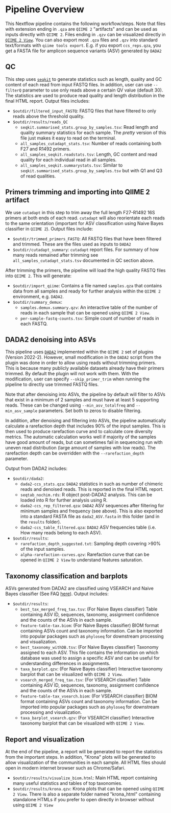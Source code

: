 # Pipeline Overview 

This Nextflow pipeline contains the following workflow/steps. Note that files with
extension ending in `.qza` are `QIIME 2` "artifacts" and can be used as inputs directly with
`QIIME 2`. Files ending in `.qzv` can be visualized directly in [`QIIME 2 View`](https://view.qiime2.org/).
You can also export most `.qza` files and `.qzv` into standard text/formats with `qiime tools export`.
E.g. if you export `ccs_reps.qza`, you get a FASTA file for amplicon sequence variants (ASV) generated by `DADA2`

## QC
This step uses [`seqkit`](https://bioinf.shenwei.me/seqkit/) to generate statistics
such as length, quality and GC content of each read from input FASTQ files. In addition,
user can use `--filterQ` parameter to use only reads above a certain QV value (default 30).
The statistics are used to produce read quality and length distribution in the
final HTML report. Output files includes:
* `$outdir/filtered_input_FASTQ`: FASTQ files that have filtered to only reads above 
the threshold quality.
* `$outdir/results/reads_QC`
  * `seqkit.summarised_stats.group_by_samples.tsv`: Read length and quality summary statistics
    for each sample. The *pretty* version of this file just makes it easy to read on the
    terminal.
  * `all_samples_cutadapt_stats.tsv`: Number of reads containing both F27 and R1492 primers.
  * `all_samples_seqkit.readstats.tsv`: Length, GC content and read quality for each 
    individual read in all samples.
  * `all_samples_seqkit.summarystats.tsv`: Similar to `seqkit.summarised_stats.group_by_samples.tsv`
    but with Q1 and Q3 of read qualities.

## Primers trimming and importing into QIIME 2 artifact
We use `cutadapt` in this step to trim away the full length F27-R1492 16S primers at
both ends of each read. `cutadapt` will also reorientate each reads to the same
orientation (important for ASV classification using Naive Bayes classifier in `QIIME 2`). Output
files include:
* `$outdir/trimmed_primers_FASTQ`: All FASTQ files that have been filtered and trimmed. These
  are the files used as inputs to `DADA2`
* `$outdir/cutadapt_summary`: `cutadapt` report files. For summary of how many reads remained
  after trimming see `all_samples_cutadapt_stats.tsv` documented in QC section above.
  
After trimming the primers, the pipeline will load the high quality FASTQ files into `QIIME 2`.
This will generate:
* `$outdir/import_qiime`: Contains a file named `samples.qza` that contains data from all
  samples and ready for further analysis within the `QIIME 2` environment, e.g. `DADA2`.
* `$outdir/summary_demux`:
  * `samples.demux.summary.qzv`: An interactive table of the number of reads in each sample that
    can be opened using `QIIME 2 View`.
  * `per-sample-fastq-counts.tsv`: Simple count of number of reads in each FASTQ.
  
## DADA2 denoising into ASVs
This pipeline uses [`DADA2`](https://benjjneb.github.io/dada2/) implemented within the `QIIME 2` set of plugins (Version 2022-2).
However, small modification in the `DADA2` script from the plugin was done in order
to allow using reads without trimming primers. This is because many publicly available datasets
already have their primers trimmed. By default the plugin will not work with them. With
the modification, user can specify `--skip_primer_trim` when running the pipeline to directly
use trimmed FASTQ files. 

Note that after denoising into ASVs, the pipeline by default will filter to ASVs that
exist in a minimum of 2 samples and must have at least 5 supporting reads. These can be
changed using `--min_asv_totalfreq` and `--min_asv_sample` parameters. Set both to zeros
to disable filtering.

In addition, after denoising and filtering into ASVs, the pipeline
automatically calculate a rarefaction depth that includes 90% of the input samples. This is then
used to produce rarefaction curve and to calculate core diversity metrics. The automatic calculation works
well if majority of the samples have good amount of reads, but can sometimes fail in 
sequencing run with uneven read distribution (large amount of samples with low reads). The
rarefaction depth can be overridden with the `--rarefaction_depth` parameter.

Output from DADA2 includes:
* `$outdir/dada2`:
  * `dada2-ccs_stats.qza`: `DADA2` statistics in such as number of chimeric reads and denoised reads.
    This is reported in the final HTML report.
  * `seqtab_nochim.rds`: R object post-DADA2 analysis. This can be loaded into R for further
    analysis using R.
  * `dada2-ccs_rep_filtered.qza`: `DADA2` ASV sequences after filtering for minimum samples and frequency (see above). 
    This is also exported into a standard FASTA file as `dada2_ASV.fasta` in this folder (and in the `results` folder).
  * `dada2-ccs_table_filtered.qza`: `DADA2` ASV frequencies table (i.e. How many reads belong
    to each ASV).
* `$outdir/results`:
  * `rarefaction_depth_suggested.txt`: Sampling depth covering >90% of the input samples.
  * `alpha-rarefaction-curves.qzv`: Rarefaction curve that can be opened in `QIIME 2 View` to understand 
    features saturation.
    
## Taxonomy classification and barplots
ASVs generated from DADA2 are classified using VSEARCH and Naive Bayes classifier 
(See FAQ [here](https://github.com/proteinosome/pb-16S-nf)). Output includes:
* `$outdir/results`:
  * `best_tax_merged_freq_tax.tsv`: (For Naive Bayes classifier) Table containing 
    ASV ID, sequences, taxonomy, assignment confidence and the counts of the ASVs in each sample.
  * `feature-table-tax.biom`: (For Naive Bayes classifier) BIOM format containing ASVs count and 
    taxonomy information. Can be imported into popular packages such as `phyloseq` for downstream
    processing and visualization.
  * `best_taxonomy_withDB.tsv`: (For Naive Bayes classifier) Taxonomy assigned to each ASV.
    This file contains the information on which database was used to assign a specific ASV and
    can be useful for understanding differences in assignments.
  * `taxa_barplot.qzv`: (For Naive Bayes classifier) Interactive taxonomy barplot that can be visualized with
    `QIIME 2 View`.
  * `vsearch_merged_freq_tax.tsv`: (For VSEARCH classifier) Table containing 
    ASV ID, sequences, taxonomy, assignment confidence and the counts of the ASVs in each sample.
  * `feature-table-tax_vsearch.biom`: (For VSEARCH classifier) BIOM format containing ASVs count and 
    taxonomy information. Can be imported into popular packages such as `phyloseq` for downstream
    processing and visualization.
  * `taxa_barplot_vsearch.qzv`: (For VSEARCH classifier) Interactive taxonomy barplot that can be visualized with
    `QIIME 2 View`.
    
## Report and visualization
At the end of the pipeline, a report will be generated to report the statistics from the important
steps. In addition, "Krona" plots will be generated to allow visualization of the communities in each
sample. All HTML files should open in modern internet browser such as Chrome/Safari.
* `$outdir/results/visualize_biom.html`: Main HTML report containing many useful statistics and tables of top taxonomies.
* `$outdir/results/krona.qzv`: Krona plots that can be opened using `QIIME 2 View`. There is also
  a separate folder named "krona_html" containing standalone HTMLs if you prefer to open directly in browser without
  using `QIIME 2 View`
